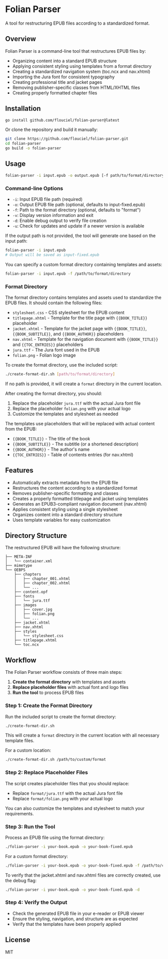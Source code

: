 # Folian Parser

A tool for restructuring EPUB files according to a standardized format.

## Overview

Folian Parser is a command-line tool that restructures EPUB files by:

- Organizing content into a standard EPUB structure
- Applying consistent styling using templates from a format directory
- Creating a standardized navigation system (toc.ncx and nav.xhtml)
- Importing the Jura font for consistent typography
- Creating professional title and jacket pages
- Removing publisher-specific classes from HTML/XHTML files
- Creating properly formatted chapter files

## Installation

```bash
go install github.com/flouciel/folian-parser@latest
```

Or clone the repository and build it manually:

```bash
git clone https://github.com/flouciel/folian-parser.git
cd folian-parser
go build -o folian-parser
```

## Usage

```bash
folian-parser -i input.epub -o output.epub [-f path/to/format/directory] [-v] [-d]
```

### Command-line Options

- `-i`: Input EPUB file path (required)
- `-o`: Output EPUB file path (optional, defaults to input-fixed.epub)
- `-f`: Path to the format directory (optional, defaults to "format")
- `-v`: Display version information and exit
- `-d`: Enable debug output to verify file creation
- `-u`: Check for updates and update if a newer version is available

If the output path is not provided, the tool will generate one based on the input path:

```bash
folian-parser -i input.epub
# Output will be saved as input-fixed.epub
```

You can specify a custom format directory containing templates and assets:

```bash
folian-parser -i input.epub -f /path/to/format/directory
```

### Format Directory

The format directory contains templates and assets used to standardize the EPUB files. It should contain the following files:

- `stylesheet.css` - CSS stylesheet for the EPUB content
- `titlepage.xhtml` - Template for the title page with `{{BOOK_TITLE}}` placeholder
- `jacket.xhtml` - Template for the jacket page with `{{BOOK_TITLE}}`, `{{BOOK_SUBTITLE}}`, and `{{BOOK_AUTHOR}}` placeholders
- `nav.xhtml` - Template for the navigation document with `{{BOOK_TITLE}}` and `{{TOC_ENTRIES}}` placeholders
- `jura.ttf` - The Jura font used in the EPUB
- `folian.png` - Folian logo image

To create the format directory, use the included script:

```bash
./create-format-dir.sh [path/to/format/directory]
```

If no path is provided, it will create a `format` directory in the current location.

After creating the format directory, you should:

1. Replace the placeholder `jura.ttf` with the actual Jura font file
2. Replace the placeholder `folian.png` with your actual logo
3. Customize the templates and stylesheet as needed

The templates use placeholders that will be replaced with actual content from the EPUB:

- `{{BOOK_TITLE}}` - The title of the book
- `{{BOOK_SUBTITLE}}` - The subtitle (or a shortened description)
- `{{BOOK_AUTHOR}}` - The author's name
- `{{TOC_ENTRIES}}` - Table of contents entries (for nav.xhtml)

## Features

- Automatically extracts metadata from the EPUB file
- Restructures the content according to a standardized format
- Removes publisher-specific formatting and classes
- Creates a properly formatted titlepage and jacket using templates
- Generates an EPUB3-compliant navigation document (nav.xhtml)
- Applies consistent styling using a single stylesheet
- Organizes content into a standard directory structure
- Uses template variables for easy customization

## Directory Structure

The restructured EPUB will have the following structure:

```
├── META-INF
│   └── container.xml
├── mimetype
└── OEBPS
    ├── chapters
    │   ├── chapter_001.xhtml
    │   ├── chapter_002.xhtml
    │   └── ...
    ├── content.opf
    ├── fonts
    │   └── jura.ttf
    ├── images
    │   ├── cover.jpg
    │   ├── folian.png
    │   └── ...
    ├── jacket.xhtml
    ├── nav.xhtml
    ├── styles
    │   └── stylesheet.css
    ├── titlepage.xhtml
    └── toc.ncx
```

## Workflow

The Folian Parser workflow consists of three main steps:

1. **Create the format directory** with templates and assets
2. **Replace placeholder files** with actual font and logo files
3. **Run the tool** to process EPUB files

### Step 1: Create the Format Directory

Run the included script to create the format directory:

```bash
./create-format-dir.sh
```

This will create a `format` directory in the current location with all necessary template files.

For a custom location:

```bash
./create-format-dir.sh /path/to/custom/format
```

### Step 2: Replace Placeholder Files

The script creates placeholder files that you should replace:

- Replace `format/jura.ttf` with the actual Jura font file
- Replace `format/folian.png` with your actual logo

You can also customize the templates and stylesheet to match your requirements.

### Step 3: Run the Tool

Process an EPUB file using the format directory:

```bash
./folian-parser -i your-book.epub -o your-book-fixed.epub
```

For a custom format directory:

```bash
./folian-parser -i your-book.epub -o your-book-fixed.epub -f /path/to/custom/format
```

To verify that the jacket.xhtml and nav.xhtml files are correctly created, use the debug flag:

```bash
./folian-parser -i your-book.epub -o your-book-fixed.epub -d
```

### Step 4: Verify the Output

- Check the generated EPUB file in your e-reader or EPUB viewer
- Ensure the styling, navigation, and structure are as expected
- Verify that the templates have been properly applied

## License

MIT
